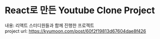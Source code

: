 # React로 만든 Youtube Clone Project

내용: 리액트 스터디원들과 함께 진행한 프로젝트  
project url: https://kyumoon.com/post/60f2f19813d67604dae8f426
